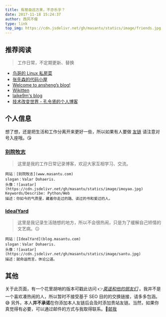 ```yaml
---
title: 有朋自远方来，不亦乐乎？
date: 2017-11-18 15:24:37
author: 西风不瘦
type: link
top_img: https://cdn.jsdelivr.net/gh/masantu/statics/image/friends.jpg
---
```


## 推荐阅读
> 工作日常，不定期更新、替换

- [鸟哥的 Linux 私房菜](http://cn.linux.vbird.org/)
- [张先森的代码小屋](nullcc.github.io)
- [Welcome to ansheng’s blog!](https://blog.ansheng.me/)
- [Wikitten](http://wiki.361way.com/)
- [laike9m's blog](https://laike9m.com/)
- [技术改变世界 - 孔令贤的个人博客](https://lingxiankong.github.io/index.html)

## 个人信息

想了想，还是把生活和工作分离开来更好一些，所以如果有人要做 [友链](https://www.masantu.com/links/) 请注意对号入座哦。😘

### [别院牧志](https://www.masantu.com/)

> 这里是我的工作日常记录博客，欢迎大家互相学习、交流。

```
网站：[别院牧志](www.masantu.com)
slogan：Valar Dohaeris.
头像：![avatar](https://cdn.jsdelivr.net/gh/masantu/statics/image/imoyao.jpg)
Keywords/Describe: Python/Web
描述：你如今的气质里，藏着你走过的路、读过的书和爱过的人。
```

### [IdealYard](https://blog.masantu.com)
> 这里是我记录生活随想的地方，所以不会很热闹，只是为了缓解自己矫情的文艺病。😐

```
网站：[IdealYard](blog.masantu.com)
slogan：Valar Dohaeris.
头像：![avatar](https://cdn.jsdelivr.net/gh/masantu/statics/image/santu.jpg)
描述：就命运而言，休论公道。
```

## 其他
关于此页面，有一个花里胡哨的版本可戳此访问 👉[*莫遥和他的朋友们*](https://blog.masantu.com/Friends) 。我并不是一个喜欢凑热闹的人，所以暂时不接受基于 SEO 目的的交换链接，请多多包涵。 😅 另外，本人**并不承诺**在你添加本人友链后会及时添加贵站友链。当然，如果你真觉得有必要，可以通过邮件的方式与我取得联系。📧[邮我](mailto:immoyao@gmail.com)
